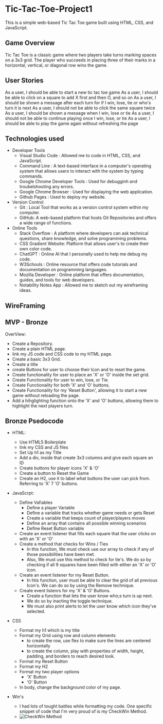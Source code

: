 # Tic-Tac-Toe-Project1
This is a simple web-based Tic Tac Toe game built using HTML, CSS, and JavaScript.
## Game Overview
Tic Tac Toe is a classic game where two players take turns marking spaces on a 3x3 grid. The player who succeeds in placing three of their marks in a horizontal, vertical, or diagonal row wins the game.

## User Stories
As a user, I should be able to start a new tic tac toe game
As a user, I should be able to click on a square to add X first and then O, and so on
As a user, I should be shown a message after each turn for if I win, lose, tie or who's turn it is next
As a user, I should not be able to click the same square twice
As a user, I should be shown a message when I win, lose or tie
As a user, I should not be able to continue playing once I win, lose, or tie
As a user, I should be able to play the game again without refreshing the page

## Technologies used
- Developer Tools
   - Visual Studio Code : Allowed me to code in HTML, CSS, and JavaScript.
   - Command Line : A text-based interface in a computer's operating system that allows users to interact with the system by typing commands.
   - Google Chrome Developer Tools : Used for debugginh and troubelshooting any errors.
   - Google Chrome Browser : Used for displaying the web application.
   - Github Pages : Used to deploy my website. 
- Version Control
   - Git : Local Tool that works as a version control system within my computer.
   - GitHub: A web-based platform that hosts Git Repositories and offers a wide range of functions. 
- Online Tools
   - Stack Overflow : A platform where developers can ask technical questions, share knowledge, and solve programming problems.
   - CSS Gradient Website: Platform that allows user's to create their own color code. 
   - ChatGPT : Online AI that I personally used to help me debug my code. 
   - W3Schools : Online resource that offers code tutorials and documentation on programming languages. 
   - Mozilla Developer : Online platform that offers documentation, guides, and tools for web developers. 
   - Notability Notes App : Allowed me to sketch out my wireframing ideas. 

## WireFraming

## MVP - Bronze 
OverView:
-   Create a Repository. 
-   Create a plain HTML page.
-   link my JS code and CSS code to my HTML page.
-   Create a basic 3x3 Grid. 
-   Create a title
-   create Buttons for user to choose their Icon and to reset the game.
-   Create functionality for user to place an 'X' or 'O' inside the set grid. 
-   Create Functionality for user to win, lose, or Tie.
-   Create Functionality for both 'X' and 'O' buttons.
-   Create Functionality for my 'Reset Button', allowing it to start a new game without reloading the page. 
-   Add a hihglighting function onto the 'X' and 'O' buttons, allowing them to highlight the next players turn.

## Bronze Psedocode

- HTML:
    - Use HTML5 Boilerplate
    - link my CSS and JS files
    - Set Up h1 as my Title
    - Add a div, inside that create 3x3 columns and give each square an ID
    - Create buttons for player icons 'X' & 'O'
    - Create a button to Reset the Game 
    - Create an H2, use it to label what buttons the user can pick from. Referring to 'X' 7 'O' buttons.
    
- JavaScrpt:
    - Define Vafiables
         - Define a player Variable
         - Define a variable that tracks whether game needs or gets Reset
         - Create a variable that keeps count of player/players moves
         - Define an array that contains all possible winning scenarios
         - Define Reset Button variable
   -  Create an event listener that fills each square that the user clicks on with an 'X' or 'O'
   -  Create a method that checks for Wins / Ties
         - In this function, We must check use our array to check if any of those possibilities have been met. 
         - Also, We must use this method to check for tie's. We do so by checking if all 9 squares have been filled with either an 'X' or 'O' icon. 
   -  Create an event listener for my Reset Button.
         - In htis function, user must be able to clear the grid of all previous Icon's. We can do so by using the Remove technique.
   -  Create event listenrs for my 'X' & 'O' Buttons.
         - Create a function that lets the user know who;s turn is up next.
         - We do so by inacting the toggle technique. 
         - We must also print alerts to let the user know which icon they've selected. 

- CSS
   - Format my h1 which is my title
   - Format my Grid using row and column elements
     - to create the row, use flex to make sure the lines are centered horizontally
     - to create the column, play with properties of width, height, padding, and borders to reach desired look. 
   - Format my Reset Button
   - Format my H2
   - Format my two player options
     - 'X' Button
     - 'O' Button
   - In body, change the background color of my page. 

- Win's
  - I had lots of tought battles while formatting my code. One specific snippet of code that I'm very proud of is my CheckWin Method. 
  - ![ CheckWin Method](https://media.git.generalassemb.ly/user/50083/files/77a498e7-1073-4b31-985b-6e36d35ab4c6)
   
